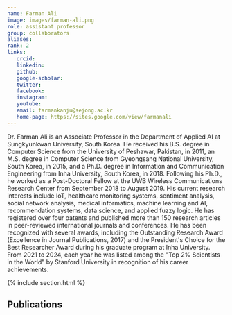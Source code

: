```yaml
---
name: Farman Ali
image: images/farman-ali.png
role: assistant professor
group: collaborators
aliases:
rank: 2
links:
   orcid: 
   linkedin: 
   github: 
   google-scholar: 
   twitter: 
   facebook: 
   instagram: 
   youtube: 
   email: farmankanju@sejong.ac.kr
   home-page: https://sites.google.com/view/farmanali
---
```


Dr. Farman Ali is an Associate Professor in the Department of Applied AI at Sungkyunkwan University, South Korea. He received his B.S. degree in Computer Science from the University of Peshawar, Pakistan, in 2011, an M.S. degree in Computer Science from Gyeongsang National University, South Korea, in 2015, and a Ph.D. degree in Information and Communication Engineering from Inha University, South Korea, in 2018. Following his Ph.D., he worked as a Post-Doctoral Fellow at the UWB Wireless Communications Research Center from September 2018 to August 2019. His current research interests include IoT, healthcare monitoring systems, sentiment analysis, social network analysis, medical informatics, machine learning and AI, recommendation systems, data science, and applied fuzzy logic. He has registered over four patents and published more than 150 research articles in peer-reviewed international journals and conferences. He has been recognized with several awards, including the Outstanding Research Award (Excellence in Journal Publications, 2017) and the President's Choice for the Best Researcher Award during his graduate program at Inha University. From 2021 to 2024, each year he was listed among the "Top 2% Scientists in the World" by Stanford University in recognition of his career achievements.

{% include section.html %}
## Publications
